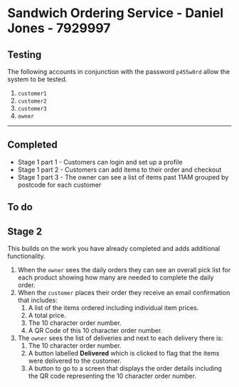 # Sandwich Ordering Service - Daniel Jones - 7929997

## Testing
The following accounts in conjunction with the password `p455w0rd` allow the system to be tested.
1. `customer1`
2. `customer2`
3. `customer3`
4. `owner`

---

## Completed

* Stage 1 part 1 - Customers can login and set up a profile
* Stage 1 part 2 - Customers can add items to their order and checkout
* Stage 1 part 3 - The owner can see a list of items past 11AM grouped by postcode for each customer

## To do

## Stage 2

This builds on the work you have already completed and adds additional functionality.

1. When the `owner` sees the daily orders they can see an overall pick list for each product showing how many are needed to complete the daily order.
2. When the `customer` places their order they receive an email confirmation that includes:
    1. A list of the items ordered including individual item prices.
    2. A total price.
    3. The 10 character order number.
    4. A QR Code of this 10 character order number.
3. The `owner` sees the list of deliveries and next to each delivery there is:
    1. The 10 character order number.
    2. A button labelled **Delivered** which is clicked to flag that the items were delivered to the customer.
    3. A button to go to a screen that displays the order details including the QR code representing the 10 character order number.
